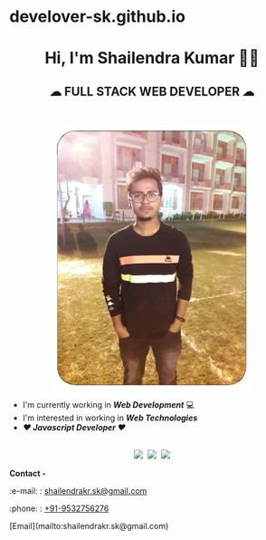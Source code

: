 # develover-sk.github.io
<h1 align="center">Hi, I'm Shailendra Kumar 👨‍💼</h1>
<h2 align="center">☁&nbsp;FULL STACK WEB DEVELOPER&nbsp;☁</h2>
<br>
<p align="center"><img src="https://github.com/develover-sk/develover-sk/blob/main/Shailendra%20Kumar.png"></img></p>

* I'm currently working in <strong><i>Web Development</i></strong> :computer:
* I'm interested in working in <strong><i>Web Technologies</i></strong>
* <strong><i>:heart: Javascript Developer :heart:</i></strong>
<br><br>
<p align="center"><a href="https://www.facebook.com/shailendrakr.sk"><img src="https://www.iconfinder.com/data/icons/social-media-2285/512/1_Facebook_colored_svg_copy-24.png"></img></a>&nbsp;&nbsp;<a href="https://www.instagram.com/shailendrakrsk"><img src="https://cdn2.iconfinder.com/data/icons/social-media-applications/64/social_media_applications_3-instagram-24.png"></img></a>&nbsp;&nbsp;<a href="https://www.twitter.com/shailendrakrsk_"><img src="https://cdn2.iconfinder.com/data/icons/social-media-2285/512/1_Twitter2_colored_svg-24.png"></img></a></p>

<p><b>Contact -</b></p>
<p>:e-mail: : <a href="mailto:shailendrakr.sk@gmail.com">shailendrakr.sk@gmail.com</a></p>
<p>:phone: : <a href="tel:9532756276">+91-9532756276</a></p>
[Email](mailto:shailendrakr.sk@gmail.com)
